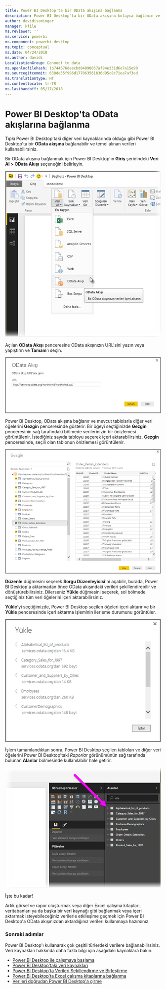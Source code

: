 ```yaml
---
title: Power BI Desktop'ta bir OData akışına bağlanma
description: Power BI Desktop'ta bir OData akışına kolayca bağlanın ve bu akışı kullanın
author: davidiseminger
manager: kfile
ms.reviewer: ''
ms.service: powerbi
ms.component: powerbi-desktop
ms.topic: conceptual
ms.date: 04/24/2018
ms.author: davidi
LocalizationGroup: Connect to data
ms.openlocfilehash: 1b744676deecbd84890057af84e331d6e7a15e90
ms.sourcegitcommit: 638de55f996d177063561b36d95c8c71ea7af3ed
ms.translationtype: HT
ms.contentlocale: tr-TR
ms.lasthandoff: 05/17/2018
---
```

# <a name="connect-to-odata-feeds-in-power-bi-desktop"></a>Power BI Desktop'ta OData akışlarına bağlanma
Tıpkı Power BI Desktop'taki diğer veri kaynaklarında olduğu gibi Power BI Desktop'ta bir **OData akışına** bağlanabilir ve temel alınan verileri kullanabilirsiniz.

Bir OData akışına bağlanmak için Power BI Desktop'ın **Giriş** şeridindeki **Veri Al > OData Akışı** seçeneğini belirleyin.

![](media/desktop-connect-odata/connect-to-odata_1.png)

Açılan **OData Akışı** penceresine OData akışınızın URL'sini yazın veya yapıştırın ve **Tamam**'ı seçin.

![](media/desktop-connect-odata/connect-to-odata_2.png)

Power BI Desktop, OData akışına bağlanır ve mevcut tablolarla diğer veri öğelerini **Gezgin** penceresinde gösterir. Bir öğeyi seçtiğinizde **Gezgin** penceresinin sağ tarafındaki bölmede verilerinizin bir önizlemesi görüntülenir. İstediğiniz sayıda tabloyu seçerek içeri aktarabilirsiniz. **Gezgin** penceresinde, seçili olan tablonun önizlemesi görüntülenir.

![](media/desktop-connect-odata/connect-to-odata_3.png)

**Düzenle** düğmesini seçerek **Sorgu Düzenleyicisi**'ni açabilir, burada, Power BI Desktop'a aktarmadan önce OData akışındaki verileri şekillendirebilir ve dönüştürebilirsiniz. Dilerseniz **Yükle** düğmesini seçerek, sol bölmede seçtiğiniz tüm veri öğelerini içeri aktarabilirsiniz.

**Yükle**'yi seçtiğimizde, Power BI Desktop seçilen öğeleri içeri aktarır ve bir **Yükle** penceresinde içeri aktarma işleminin ilerleme durumunu görüntüler.

![](media/desktop-connect-odata/connect-to-odata_4.png)

İşlem tamamlandıktan sonra, Power BI Desktop seçilen tabloları ve diğer veri öğelerini Power BI Desktop'taki *Raporlar* görünümünün sağ tarafında bulunan **Alanlar** bölmesinde kullanılabilir hale getirir.

![](media/desktop-connect-odata/connect-to-odata_5.png)

İşte bu kadar!

Artık görsel ve rapor oluşturmak veya diğer Excel çalışma kitapları, veritabanları ya da başka bir veri kaynağı gibi bağlanmak veya içeri aktarmak isteyebileceğiniz verilerle etkileşime geçmek için Power BI Desktop'a OData akışınızdan aktardığınız verileri kullanmaya hazırsınız.

### <a name="next-steps"></a>Sonraki adımlar
Power BI Desktop'ı kullanarak çok çeşitli türlerdeki verilere bağlanabilirsiniz. Veri kaynakları hakkında daha fazla bilgi için aşağıdaki kaynaklara bakın:

* [Power BI Desktop ile çalışmaya başlama](desktop-getting-started.md)
* [Power BI Desktop'taki veri kaynakları](desktop-data-sources.md)
* [Power BI Desktop'ta Verileri Şekillendirme ve Birleştirme](desktop-shape-and-combine-data.md)
* [Power BI Desktop'ta Excel çalışma kitaplarına bağlanma](desktop-connect-excel.md)   
* [Verileri doğrudan Power BI Desktop'a girme](desktop-enter-data-directly-into-desktop.md)   

